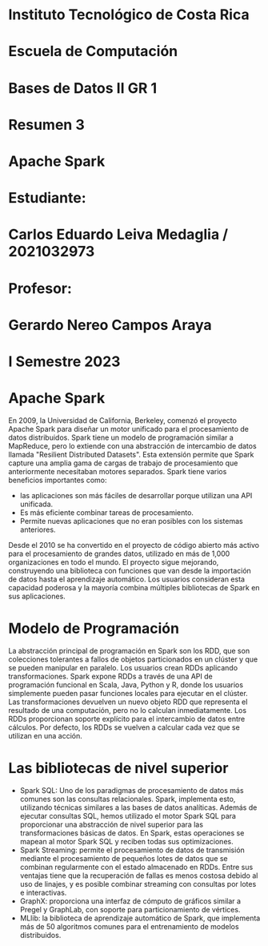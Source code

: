 [//]: # (Portada)
# Instituto Tecnológico de Costa Rica

# Escuela de Computación

# Bases de Datos II GR 1

# Resumen 3

# Apache Spark

# Estudiante: 
# Carlos Eduardo Leiva Medaglia / 2021032973

# Profesor: 
# Gerardo Nereo Campos Araya

# I Semestre 2023
[//]: # (Dejo esto para que el siguiente texto inicie en una nueva pagina)
# 
# 
# 
# 
# 
# 
# 
# 
# 
# 
# 
# 
# 
# 
# 
# 
# 
# 
# 
# 
# 
# 
# Apache Spark
En 2009, la Universidad de California, Berkeley, comenzó el proyecto Apache Spark para diseñar un motor unificado para el procesamiento de datos distribuidos. Spark tiene un modelo de programación similar a MapReduce, pero lo extiende con una abstracción de intercambio de datos llamada "Resilient Distributed Datasets". Esta extensión permite que Spark capture una amplia gama de cargas de trabajo de procesamiento que anteriormente necesitaban motores separados. Spark tiene varios beneficios importantes como:  
-	las aplicaciones son más fáciles de desarrollar porque utilizan una API unificada.  
-	Es más eficiente combinar tareas de procesamiento.  
-	Permite nuevas aplicaciones que no eran posibles con los sistemas anteriores.  


Desde el 2010 se ha convertido en el proyecto de código abierto más activo para el procesamiento de grandes datos, utilizado en más de 1,000 organizaciones en todo el mundo. El proyecto sigue mejorando, construyendo una biblioteca con funciones que van desde la importación de datos hasta el aprendizaje automático. Los usuarios consideran esta capacidad poderosa y la mayoría combina múltiples bibliotecas de Spark en sus aplicaciones.  
# Modelo de Programación
La abstracción principal de programación en Spark son los RDD, que son colecciones tolerantes a fallos de objetos particionados en un clúster y que se pueden manipular en paralelo. Los usuarios crean RDDs aplicando transformaciones. Spark expone RDDs a través de una API de programación funcional en Scala, Java, Python y R, donde los usuarios simplemente pueden pasar funciones locales para ejecutar en el clúster. Las transformaciones devuelven un nuevo objeto RDD que representa el resultado de una computación, pero no lo calculan inmediatamente. Los RDDs proporcionan soporte explícito para el intercambio de datos entre cálculos. Por defecto, los RDDs se vuelven a calcular cada vez que se utilizan en una acción.  
# Las bibliotecas de nivel superior 
-	Spark SQL: Uno de los paradigmas de procesamiento de datos más comunes son las consultas relacionales. Spark, implementa esto, utilizando técnicas similares a las bases de datos analíticas. Además de ejecutar consultas SQL, hemos utilizado el motor Spark SQL para proporcionar una abstracción de nivel superior para las transformaciones básicas de datos. En Spark, estas operaciones se mapean al motor Spark SQL y reciben todas sus optimizaciones.   
-	Spark Streaming: permite el procesamiento de datos de transmisión mediante el procesamiento de pequeños lotes de datos que se combinan regularmente con el estado almacenado en RDDs. Entre sus ventajas tiene que la recuperación de fallas es menos costosa debido al uso de linajes, y es posible combinar streaming con consultas por lotes e interactivas.  
-	GraphX: proporciona una interfaz de cómputo de gráficos similar a Pregel y GraphLab, con soporte para particionamiento de vértices.
-	MLlib: la biblioteca de aprendizaje automático de Spark, que implementa más de 50 algoritmos comunes para el entrenamiento de modelos distribuidos.  







